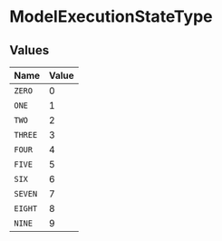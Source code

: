 # ModelExecutionStateType


## Values

| Name    | Value   |
| ------- | ------- |
| `ZERO`  | 0       |
| `ONE`   | 1       |
| `TWO`   | 2       |
| `THREE` | 3       |
| `FOUR`  | 4       |
| `FIVE`  | 5       |
| `SIX`   | 6       |
| `SEVEN` | 7       |
| `EIGHT` | 8       |
| `NINE`  | 9       |